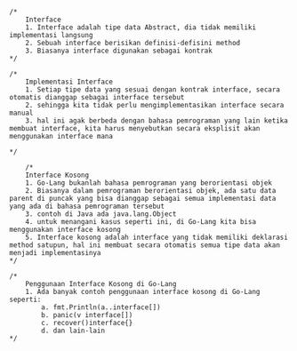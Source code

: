 	/*
		Interface
		1. Interface adalah tipe data Abstract, dia tidak memiliki implementasi langsung
		2. Sebuah interface berisikan definisi-defisini method
		3. Biasanya interface digunakan sebagai kontrak
	*/

	/*
		Implementasi Interface
		1. Setiap tipe data yang sesuai dengan kontrak interface, secara otomatis dianggap sebagai interface tersebut
		2. sehingga kita tidak perlu mengimplementasikan interface secara manual
		3. hal ini agak berbeda dengan bahasa pemrograman yang lain ketika membuat interface, kita harus menyebutkan secara eksplisit akan menggunakan interface mana

	*/

    	/*
		Interface Kosong
		1. Go-Lang bukanlah bahasa pemrograman yang berorientasi objek
		2. Biasanya dalam pemrograman berorientasi objek, ada satu data parent di puncak yang bisa dianggap sebagai semua implementasi data yang ada di bahasa pemrograman tersebut
		3. contoh di Java ada java.lang.Object
		4. untuk menangani kasus seperti ini, di Go-Lang kita bisa menggunakan interface kosong
		5. Interface kosong adalah interface yang tidak memiliki deklarasi method satupun, hal ini membuat secara otomatis semua tipe data akan menjadi implementasinya
	*/

	/*
		Penggunaan Interface Kosong di Go-Lang
		1. Ada banyak contoh penggunaan interface kosong di Go-Lang seperti:
			a. fmt.Println(a..interface[])
			b. panic(v interface[])
			c. recover()interface{}
			d. dan lain-lain
	*/